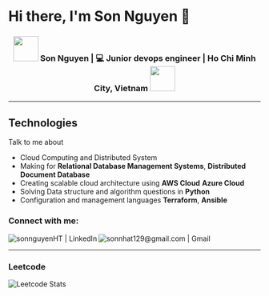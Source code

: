 <!---
sonnguyenHT/sonnguyenHT is a ✨ special ✨ repository because its `README.md` (this file) appears on your GitHub profile.
You can click the Preview link to take a look at your changes.
--->

# Hi there, I'm Son Nguyen 👋

<div align="center">
<h3><img src="https://i.giphy.com/media/v1.Y2lkPTc5MGI3NjExYjhocnRlNTZud2g4YnR4NDdzMG5xdzNtcHNtbGNmcTY5anQzeXZrYSZlcD12MV9pbnRlcm5hbF9naWZfYnlfaWQmY3Q9Zw/06vbLCWUQcDKGFVjPt/giphy.gif" width="50"> Son Nguyen | 💻 Junior devops engineer | Ho Chi Minh City, Vietnam <img src="https://i.giphy.com/media/v1.Y2lkPTc5MGI3NjExYjhocnRlNTZud2g4YnR4NDdzMG5xdzNtcHNtbGNmcTY5anQzeXZrYSZlcD12MV9pbnRlcm5hbF9naWZfYnlfaWQmY3Q9Zw/06vbLCWUQcDKGFVjPt/giphy.gif" width="50"></h3>
</div>

---

## Technologies

Talk to me about

-   Cloud Computing and Distributed System
-   Making for **Relational Database Management Systems**, **Distributed Document Database**
-   Creating scalable cloud architecture using **AWS Cloud** **Azure Cloud**
-   Solving Data structure and algorithm questions in **Python**
-   Configuration and management languages **Terraform**, **Ansible**


### Connect with me:

[<img align="left" alt="sonnguyenHT | LinkedIn" src="https://img.shields.io/badge/LinkedIn-0077B5?style=for-the-badge&logo=linkedin&logoColor=white" />][linkedin]
[<img align="left" alt="sonnhat129@gmail.com | Gmail" src="https://img.shields.io/badge/Gmail-white?style=for-the-badge&logo=gmail&logoColor=red" />][gmail]
<br />

---

[github]: https://github.com/sonnguyenHT
[linkedin]: https://www.linkedin.com/in/son-n-114539152/
[gmail]: mailto:sonnhat129@gmail.com

### Leetcode
![Leetcode Stats](https://leetcard.jacoblin.cool/TechWhizSon)
